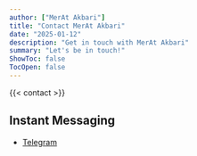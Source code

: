 ```yaml
---
author: ["MerAt Akbari"]
title: "Contact MerAt Akbari"
date: "2025-01-12" 
description: "Get in touch with MerAt Akbari"
summary: "Let's be in touch!"
ShowToc: false
TocOpen: false
---
```


{{< contact >}}

## Instant Messaging

* [Telegram](https://t.me/MerA1t)

